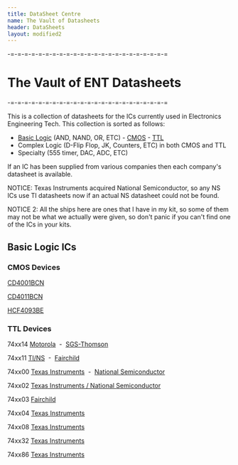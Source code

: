 ```yaml
---
title: DataSheet Centre
name: The Vault of Datasheets
header: DataSheets
layout: modified2
---
```


-=-=-=-=-=-=-=-=-=-=-=-=-=-=-=-=-=-=-=-=-=-=-=

# The Vault of ENT Datasheets

-=-=-=-=-=-=-=-=-=-=-=-=-=-=-=-=-=-=-=-=-=-=-=

This is a collection of datasheets for the ICs currently used in Electronics Engineering Tech.
This collection is sorted as follows:


- [Basic Logic](#basic-logic-ics) (AND, NAND, OR, ETC)
		- [CMOS](#cmos-devices)
		- [TTL](#ttl-devices)
- Complex Logic (D-Flip Flop, JK, Counters, ETC) in both CMOS and TTL
- Specialty (555 timer, DAC, ADC, ETC)


If an IC has been supplied from various companies then each company's datasheet is available.

NOTICE: Texas Instruments acquired National Semiconductor, so any NS ICs use TI datasheets now if an actual NS datasheet could not be found.

NOTICE 2: All the ships here are ones that I have in my kit, so some of them may not be what we actually were given, so don't panic if you can't find one of the ICs in your kits.

## Basic Logic ICs

### CMOS Devices

[CD4001BCN](https://drive.google.com/open?id=1-Jo6tLunuOtY07XgLxTv4FBo0hu1gmj2)

[CD4011BCN](https://drive.google.com/open?id=1cJwr-TIiIKSl6fuCsiZ0-hBzUZ9PUiWW)

[HCF4093BE](https://drive.google.com/open?id=1proF1bW_mIxSDhZjjQSn46tm_ELOrJk6)

### TTL Devices

74xx14	[Motorola](https://drive.google.com/open?id=1fQhBJ4_jKbICUot5DpbuRwQqskIvHJ7e)&nbsp;&nbsp;-&nbsp;&nbsp;[SGS-Thomson](https://drive.google.com/open?id=1iQtJTo3Rn6prBQfGeO-uU-U5MBRo_6fR)

74xx11	[TI/NS](https://drive.google.com/open?id=1uhmLi000f7gkz8Og_ofggzhKaYqJfo3L)&nbsp;&nbsp;-&nbsp;&nbsp;[Fairchild](https://drive.google.com/open?id=1UBkqHrxSMiywZBr7KTJ_6nr8JGVZXJlX)

74xx00  [Texas Instruments](https://drive.google.com/open?id=12UPX3YyyE3NnyO47v2kJkTKZGDXTuCuJ)&nbsp;&nbsp;-&nbsp;&nbsp;[National Semiconductor](https://drive.google.com/open?id=1Q9AZgkWnO7tkEleGIYC8hlYjg4FBZX9r)

74xx02  [Texas Instruments / National Semiconductor](https://drive.google.com/open?id=11DBu58uvU3yl-oLrxovHZ6GtAUQNv0Kx)

74xx03  [Fairchild](https://drive.google.com/open?id=12YCoKM1VPF2v1X4Lvctrbtlja4pT0-A4)

74xx04  [Texas Instruments](https://drive.google.com/open?id=1B7OrvYmHSu7DNWeyhhpg7opB1oUdhlbC)

74xx08  [Texas Instruments](https://drive.google.com/open?id=1Kst5falsbtr1q-MPu-PVpUyMvPpKlGFE)

74xx32  [Texas Instruments](https://drive.google.com/open?id=1qd90V8W98WJT0eJFiVAbMeVQsh_B6UUq)

74xx86  [Texas Instruments](https://drive.google.com/open?id=1hoYeUkGzmJT91FYZjoB8P2LG9bd21fjx)